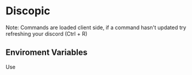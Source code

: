 # Discopic

Note: Commands are loaded client side, if a command hasn't updated try refreshing your discord (Ctrl + R)

## Enviroment Variables

Use
